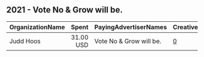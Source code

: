 ## 2021 - Vote No & Grow will be. 
|OrganizationName|Spent|PayingAdvertiserNames|CreativeUrls|Impressions|Genders|AgeBrackets|CountryCodes|BillingAddresses|CandidateBallotInformation|
|:---|---:|:---|:---|---:|:---|:---|:---|:---|:---|
|Judd Hoos|31.00 USD|Vote No & Grow will be.|[0](https://www.snap.com/political-ads/asset/2f30b2fb5bf41ef44d44039383b3d6f66fd33fb79a49d0741004325819b11608?mediaType=mp4)|5,911||18+|united states|"1612 Junction Ave,Sturgis,57785,US"|Vote No And Grow|
